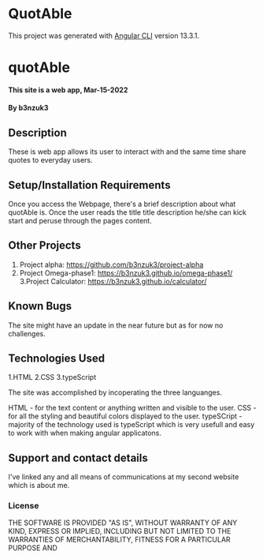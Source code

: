 # QuotAble

This project was generated with [Angular CLI](https://github.com/angular/angular-cli) version 13.3.1.
# quotAble
#### This site is a web app, Mar-15-2022
#### By b3nzuk3
## Description
These is web app allows its user to interact with and the same time share quotes to everyday users.
## Setup/Installation Requirements
Once you access the Webpage, there's a brief description about what quotAble is.
Once the user reads the title title description he/she can kick start and peruse through the pages content. 
## Other Projects
1. Project alpha:
https://github.com/b3nzuk3/project-alpha
2. Project Omega-phase1:
https://b3nzuk3.github.io/omega-phase1/
3.Project Calculator:
https://b3nzuk3.github.io/calculator/

## Known Bugs
The site might have an update in the near future but as for now no challenges.
## Technologies Used
1.HTML
2.CSS
3.typeScript

The site was accomplished by incoperating the three languanges.

HTML - for the text content or anything written and visible to the user.
CSS - for all the styling and beautiful colors displayed to the user.
typeSCript - majority of the technology used is typeScript which is very usefull and easy to work with when making angular applicatons. 
 
## Support and contact details
I've linked any and all means of communications at my second website which is about me.
### License
THE SOFTWARE IS PROVIDED "AS IS", WITHOUT WARRANTY OF ANY KIND,
EXPRESS OR IMPLIED, INCLUDING BUT NOT LIMITED TO THE WARRANTIES OF
MERCHANTABILITY, FITNESS FOR A PARTICULAR PURPOSE AND
